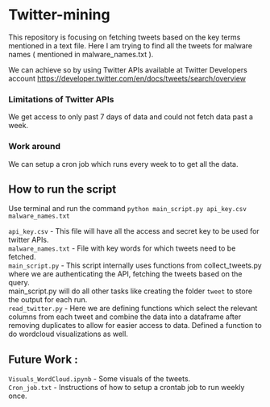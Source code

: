 # Twitter-mining

This repository is focusing on fetching tweets based on the key terms mentioned in a text file. Here I am trying to find all the tweets for malware names ( mentioned in malware_names.txt ). 

We can achieve so by using Twitter APIs available at Twitter Developers account  https://developer.twitter.com/en/docs/tweets/search/overview

### Limitations of Twitter APIs
We get access to only past 7 days of data and could not fetch data past a week.<br />
### Work around
We can setup a cron job which runs every week to to get all the data.<br />

## How to run the script
Use terminal and run the command `python main_script.py api_key.csv malware_names.txt`

`api_key.csv` - This file will have all the access and secret key to be used for twitter APIs.<br />
`malware_names.txt` - File with key words for which tweets need to be fetched.<br />
`main_script.py` - This script internally uses functions from collect_tweets.py where we are authenticating the API,
                 fetching the tweets based on the query.<br />
                 main_script.py will do all other tasks like creating the folder `tweet` to store the output for each run.<br />
`read_twitter.py` - Here we are defining functions which select the relevant columns from each tweet and combine the data 
                  into a dataframe after removing duplicates to allow for easier access to data. Defined a function to do
                  wordcloud visualizations as well.<br />


## Future Work :<br />
`Visuals_WordCloud.ipynb` - Some visuals of the tweets.<br />
`Cron_job.txt` - Instructions of how to setup a crontab job to run weekly once.<br />



